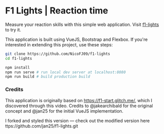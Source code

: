 # F1 Lights | Reaction time

Measure your reaction skills with this simple web application. Visit
[f1-lights](https://github.com/NicoFJ09/f1-lights) to try it.

This application is built using VueJS, Bootstrap and Flexbox. If you're interested in extending this project, use these steps:

```sh
git clone https://github.com/NicoFJ09/f1-lights
cd f1-lights

npm install
npm run serve # run local dev server at localhost:8080
npm run build # build production build
```

### Credits

This application is originally based on https://f1-start.glitch.me/, which I discovered through this video.
Credits to @jakearchibald for the original concept and @jan25 for the initial VueJS implementation.

I forked and styled this version — check out the modified version here ttps://github.com/jan25/f1-lights.git